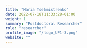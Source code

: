```yaml
---
title: "Maria Tsekmistrenko"
date: 2022-07-18T11:33:28+01:00
weight: 1
summary: "Postdoctoral Researcher"
role: "researcher"
profile_image: "/logo_UP1-3.png"
website: ""
---
```

